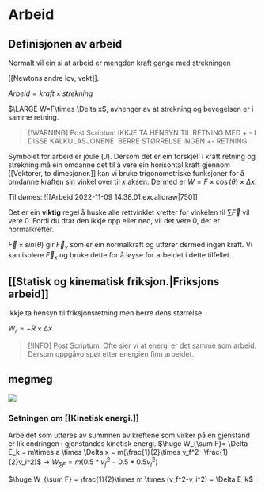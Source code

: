 # Arbeid

## Definisjonen av arbeid
Normalt vil ein si at arbeid er mengden kraft gange med strekningen

[[Newtons andre lov, vekt]].

$Arbeid = kraft \times strekning$


$\LARGE W=F\times \Delta x$, 
avhenger av at strekning og bevegelsen er i samme retning.

>[!WARNING] Post Scriptum
>IKKJE TA HENSYN TIL RETNING MED + - I DISSE KALKULASJONENE. BERRE STØRRELSE INGEN +- RETNING.


Symbolet for arbeid er joule ($J$). 
Dersom det er ein forskjell i kraft retning og strekning må ein omdanne det til å vere ein horisontal kraft gjennom [[Vektorer, to dimesjoner.]] kan vi bruke trigonometriske funksjoner for å omdanne kraften sin vinkel over til $x$ aksen. Dermed er $W = F\times \cos(\theta)\times \Delta x$.


Til dømes:
![[Arbeid 2022-11-09 14.38.01.excalidraw|750]]

Det er ein **viktig** regel å huske alle rettvinklet krefter for vinkelen til  $\sum \vec{F}$ vil vere $0$. Fordi du drar den ikkje opp eller ned, vil det vere 0, det er normalkrefter.

$\vec{F}\times sin(\theta)$ gir  $\vec{F}_y$ som er ein normalkraft og utfører dermed ingen kraft.
Vi kan isolere $\vec{F}_x$ og bruke dette for å løyse for arbeidet i dette tilfellet.


## [[Statisk og kinematisk friksjon.|Friksjons arbeid]]
Ikkje ta hensyn til friksjonsretning men berre dens størrelse.

$W_r = -R\times \Delta x$


>[!INFO] Post Scriptum.
>Ofte sier vi at energi er det samme som arbeid. Dersom oppgåvo spør etter energien finn arbeidet.
>

## megmeg

![](https://preview.redd.it/8hcgq5m5s4z91.jpg?width=640&crop=smart&auto=webp&s=1a33e8c58acfb094b75d3daf51b695ea00f47832)



### Setningen om [[Kinetisk energi.]]
Arbeidet som utføres av summnen av kreftene som virker på en gjenstand er lik endringen i gjenstandes kinetisk energi.
$\huge W_{\sum F}= \Delta E_k = m\times a \times \Delta x = m(\frac{1}{2}\times v_f^2- \frac{1}{2}v_i^2)$
$\rightarrow$
$W_{\sum F}=m(0.5*v_f^2-0.5*0.5v_i^2)$

$\huge W_{\sum F} = \frac{1}{2}\times m \times (v_f^2-v_i^2) = \Delta E_k$
.


